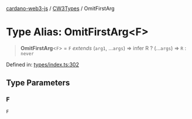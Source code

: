 [cardano-web3-js](../../../../index.md) / [CW3Types](../index.md) / OmitFirstArg

# Type Alias: OmitFirstArg\<F\>

> **OmitFirstArg**\<`F`\> = `F` *extends* (`arg1`, ...`args`) => infer R ? (...`args`) => `R` : `never`

Defined in: [types/index.ts:302](https://github.com/xray-network/cardano-web3-js/blob/main/src/types/index.ts#L302)

## Type Parameters

### F

`F`
